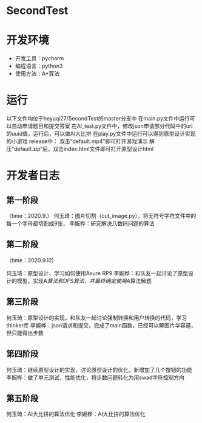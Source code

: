 # SecondTest
开发环境
=======
 - 开发工具：pycharm
 - 编程语言：python3
 - 使用方法：A*算法
 
 运行
======

  以下文件均位于heyuqi27/SecondTest的master分支中
  在main.py文件中运行可以自动申请题目和提交答案
  在AI_test.py文件中，修改json申请部分代码中的url的uuid值，运行后，可以做AI大比拼
  在play.py文件中运行可以得到原型设计实现的小游戏
  release中：
  双击“default.mp4"即可打开游戏演示
  解压”default.zip“后，双击index.html文件即可打开原型设计html
  
开发者日志
======
 第一阶段
 ---------------
 （time：2020.9.）
 何玉琦：图片切割（cut_image.py），将无符号字符文件中的每一个字母都切割成9张，
 李婉桦：研究解决八数码问题的算法

第二阶段
-------
（time：2020.9.12)

 何玉琦：原型设计、学习如何使用Axure RP9
 李婉桦：和队友一起讨论了原型设计的模型，实现A*算法和DFS算法，并最终确定使用A*算法解题
 
 第三阶段
 -----------
 
 何玉琦：原型设计的实现，和队友一起讨论强制转换和用户转换的代码，学习thinker库
 李婉桦：json请求和提交，完成了main函数，已经可以解图片华容道，但只能得出步数
 
 第四阶段
 -----------
 
 何玉琦：继续原型设计的实现，讨论原型设计的优化，新增加了几个按钮的功能
 李婉桦：做了单元测试，性能优化，将步数问题转化为用swad字符控制方向
 
 第五阶段
 -----------
 
 何玉琦：AI大比拼的算法优化
 李婉桦：AI大比拼的算法优化
